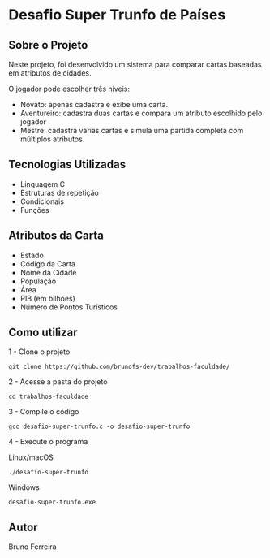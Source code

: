 # Desafio Super Trunfo de Países

## Sobre o Projeto
Neste projeto, foi desenvolvido um sistema para comparar cartas baseadas em atributos de cidades.

O jogador pode escolher três níveis:
- Novato: apenas cadastra e exibe uma carta.
- Aventureiro: cadastra duas cartas e compara um atributo escolhido pelo jogador
- Mestre: cadastra várias cartas e simula uma partida completa com múltiplos atributos.

## Tecnologias Utilizadas
- Linguagem C
- Estruturas de repetição
- Condicionais
- Funções

## Atributos da Carta
- Estado
- Código da Carta
- Nome da Cidade
- População
- Área
- PIB (em bilhões)
- Número de Pontos Turísticos

## Como utilizar

1 - Clone o projeto
```
git clone https://github.com/brunofs-dev/trabalhos-faculdade/
```

2 - Acesse a pasta do projeto
```
cd trabalhos-faculdade
```

3 - Compile o código
```
gcc desafio-super-trunfo.c -o desafio-super-trunfo
```

4 - Execute o programa

Linux/macOS
```
./desafio-super-trunfo
```

Windows
```
desafio-super-trunfo.exe
```

## Autor
Bruno Ferreira